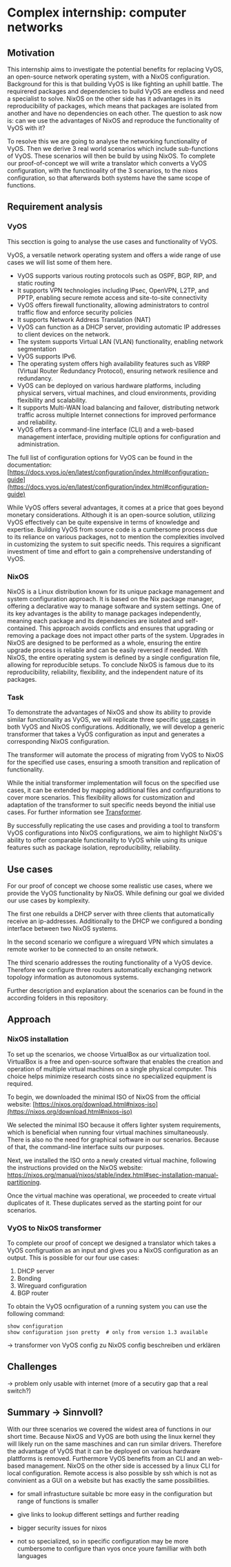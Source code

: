 # Complex internship: computer networks
## Motivation 
This internship aims to investigate the potential benefits for replacing VyOS, an open-source network operating system, with a NixOS configuration. Background for this is that building VyOS is like fighting an uphill battle. The requirered packages and dependencies to build VyOS are endless and need a specialist to solve. 
NixOS on the other side has it advantages in its reproducibility of packages, which means that packages are isolated from another and have no dependencies on each other.
The question to ask now is: can we use the advantages of NixOS and reproduce the functionality of VyOS with it? 

To resolve this we are going to analyse the networking functionality of VyOS. Then we derive 3 real world scenarios which include sub-functions of VyOS. These scenarios will then be build by using NixOS. To complete our proof-of-concept we will write a translator which converts a VyOS configuration, with the functinoality of the 3 scenarios, to the nixos configuration, so that afterwards both systems have the same scope of functions.

## Requirement analysis 

### VyOS
This secction is going to analyse the use cases and functionality of VyOS. 

VyOS, a versatile network operating system and offers a wide range of use cases we will list some of them here. 

- VyOS supports various routing protocols such as OSPF, BGP, RIP, and static routing
- It supports VPN technologies including IPsec, OpenVPN, L2TP, and PPTP, enabling secure remote access and site-to-site connectivity
- VyOS offers firewall functionality, allowing administrators to control traffic flow and enforce security policies
- It supports Network Address Translation (NAT)
- VyOS can function as a DHCP server, providing automatic IP addresses to client devices on the network.
- The system supports Virtual LAN (VLAN) functionality, enabling network segmentation
- VyOS supports IPv6.
- The operating system offers high availability features such as VRRP (Virtual Router Redundancy Protocol), ensuring network resilience and redundancy.
- VyOS can be deployed on various hardware platforms, including physical servers, virtual machines, and cloud environments, providing flexibility and scalability.
- It supports Multi-WAN load balancing and failover, distributing network traffic across multiple Internet connections for improved performance and reliability.
- VyOS offers a command-line interface (CLI) and a web-based management interface, providing multiple options for configuration and administration.

The full list of configuration options for VyOS can be found in the documentation:
[https://docs.vyos.io/en/latest/configuration/index.html#configuration-guide](https://docs.vyos.io/en/latest/configuration/index.html#configuration-guide)

While VyOS offers several advantages, it comes at a price that goes beyond monetary considerations. Although it is an open-source solution, utilizing VyOS effectively can be quite expensive in terms of knowledge and expertise. Building VyOS from source code is a cumbersome process due to its reliance on various packages, not to mention the complexities involved in customizing the system to suit specific needs. This requires a significant investment of time and effort to gain a comprehensive understanding of VyOS.

### NixOS

NixOS is a Linux distribution known for its unique package management and system configuration approach. 
It is based on the Nix package manager, offering a declarative way to manage software and system settings. 
One of its key advantages is the ability to manage packages independently, meaning each package and its dependencies are isolated and self-contained. 
This approach avoids conflicts and ensures that upgrading or removing a package does not impact other parts of the system. 
Upgrades in NixOS are designed to be performed as a whole, ensuring the entire upgrade process is reliable and can be easily reversed if needed.
With NixOS, the entire operating system is defined by a single configuration file, allowing for reproducible setups. 
To conclude NixOS is famous due to its reproducibility, reliability, flexibility, and the independent nature of its packages.


### Task
To demonstrate the advantages of NixOS and show its ability to provide similar functionality as VyOS, we will replicate three specific [use cases](#use-cases) in both VyOS and NixOS configurations. Additionally, we will develop a generic transformer that takes a VyOS configuration as input and generates a corresponding NixOS configuration.

The transformer will automate the process of migrating from VyOS to NixOS for the specified use cases, ensuring a smooth transition and replication of functionality.

While the initial transformer implementation will focus on the specified use cases, it can be extended by mapping additional files and configurations to cover more scenarios. 
This flexibility allows for customization and adaptation of the transformer to suit specific needs beyond the initial use cases.
For further information see [Transformer](#vyos-to-nixos-transformer).

By successfully replicating the use cases and providing a tool to transform VyOS configurations into NixOS configurations, we aim to highlight NixOS's ability to offer comparable functionality to VyOS while using its unique features such as package isolation, reproducibility, reliability.


## Use cases 
For our proof of concept we choose some realistic use cases, where we provide the VyOS functionality by NixOS. While defining our goal we divided our use cases by komplexity. 

The first one rebuilds a DHCP server with three clients that automatically receive an ip-addresses. Additionally to the DHCP we configured a bonding interface between two NixOS systems. 

In the second scenario we configure a wireguard VPN which simulates a remote worker to be connected to an onsite network.

The third scenario addresses the routing functionality of a VyOS device. Therefore we configure three routers automatically exchanging network topology information as autonomous systems. 

Further description and explanation about the scenarios can be found in the according folders in this repository. 

## Approach 

### NixOS installation
To set up the scenarios, we choose VirtualBox as our virtualization tool. VirtualBox is a free and open-source software that enables the creation and operation of multiple virtual machines on a single physical computer. This choice helps minimize research costs since no specialized equipment is required.

To begin, we downloaded the minimal ISO of NixOS from the official website: 
[https://nixos.org/download.html#nixos-iso](https://nixos.org/download.html#nixos-iso)

We selected the minimal ISO because it offers lighter system requirements, which is beneficial when running four virtual machines simultaneously. There is also no the need for graphical software in our scenarios. Because of that, the command-line interface suits our purposes.

Next, we installed the ISO onto a newly created virtual machine, following the instructions provided on the NixOS website: https://nixos.org/manual/nixos/stable/index.html#sec-installation-manual-partitioning.

Once the virtual machine was operational, we proceeded to create virtual duplicates of it. These duplicates served as the starting point for our scenarios.


### VyOS to NixOS transformer
To complete our proof of concept we designed a translator which takes a VyOS configruation as an input and gives you a NixOS configuration as an output. This is possible for our four use cases: 
1. DHCP server
2. Bonding
3. Wireguard configuration
4. BGP router 

To obtain the VyOS ocnfiguration of a running system you can use the following command: 
```
show configuration 
show configuration json pretty  # only from version 1.3 available
```


-> transformer von VyOS config zu NixOS config beschreiben und erklären 


## Challenges 

-> problem only usable with internet (more of a secutiry gap that a real switch?)

## Summary -> Sinnvoll? 
With our three scenarios we covered the widest area of functions in our short time. Because NixOS and VyOS are both using the linux kernel they will likely run on the same maschines and can run similar drivers. Therefore the advantage of VyOS that it can be deployed on various hardware plattforms is removed. Furthermore VyOS benefits from an CLI and an web-based management. NixOS on the other side is accessed by a linux CLI for local configuration. Remote access is also possible by ssh which is not as convinient as a GUI on a website but has exactly the same possibilities.


- for small infrastucture suitable bc more easy in the configuration but range of functions is smaller 
- give links to lookup different settings and further reading 

- bigger security issues for nixos
- not so specialized, so in specific configuration may be more cumbersome to configure than vyos once youre familliar with both languages
